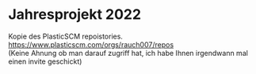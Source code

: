 # Jahresprojekt 2022
Kopie des PlasticSCM repoistories. https://www.plasticscm.com/orgs/rauch007/repos <br>
(Keine Ahnung ob man darauf zugriff hat, ich habe Ihnen irgendwann mal einen invite geschickt)
